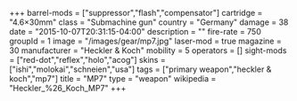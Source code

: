 +++
barrel-mods = ["suppressor","flash","compensator"]
cartridge = "4.6×30mm"
class = "Submachine gun"
country = "Germany"
damage = 38
date = "2015-10-07T20:31:15-04:00"
description = ""
fire-rate = 750
groupId = 1
image = "/images/gear/mp7.jpg"
laser-mod = true
magazine = 30
manufacturer = "Heckler & Koch"
mobility = 5
operators = []
sight-mods = ["red-dot","reflex","holo","acog"]
skins = ["ishi","molokai","schneien","usa"]
tags = ["primary weapon","heckler & koch","mp7"]
title = "MP7"
type = "weapon"
wikipedia = "Heckler_%26_Koch_MP7"
+++
